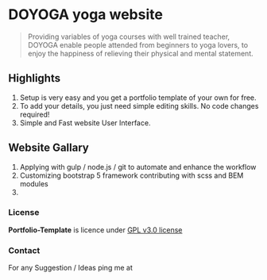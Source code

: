 # DOYOGA yoga website

> Providing variables of yoga courses with well trained teacher, DOYOGA enable people attended from beginners to yoga lovers, to enjoy the happiness of relieving their physical and mental statement.  

## Highlights 
1. Setup is very easy and you get a portfolio template of your own for free.
2. To add your details, you just need simple editing skills. No code changes required!
3. Simple and Fast website User Interface.

## Website Gallary
1. Applying with gulp / node.js / git to automate and enhance the workflow
2. Customizing bootstrap 5 framework contributing with scss and BEM modules
3. 


### License
**Portfolio-Template** is licence under [GPL v3.0 license](https://www.gnu.org/licenses/gpl-3.0.en.html)

### Contact
For any Suggestion / Ideas ping me at 
